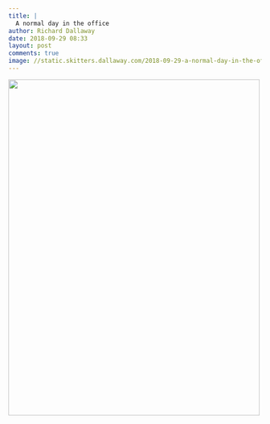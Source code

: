 ```yaml
---
title: |
  A normal day in the office
author: Richard Dallaway
date: 2018-09-29 08:33
layout: post
comments: true
image: //static.skitters.dallaway.com/2018-09-29-a-normal-day-in-the-office-thumb-1-IMG_0015.JPG
---
```


<div>
        <a href="//static.skitters.dallaway.com/2018-09-29-a-normal-day-in-the-office-fullsize-1-IMG_0015.JPG">
          <img src="//static.skitters.dallaway.com/2018-09-29-a-normal-day-in-the-office-thumb-1-IMG_0015.JPG" width="500" height="667"/>
        </a>
      </div>



  

      